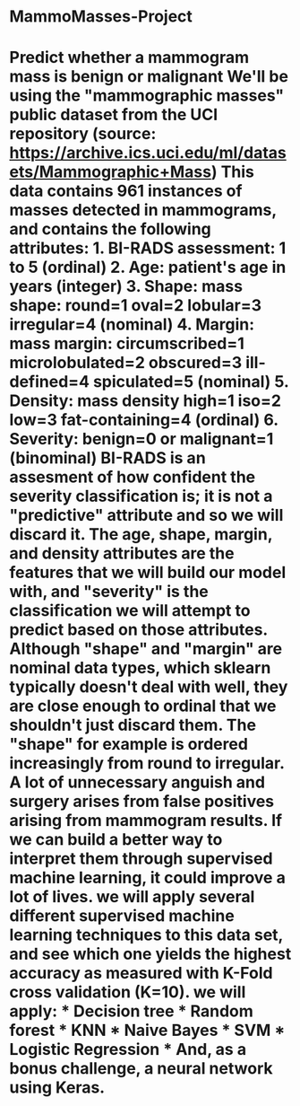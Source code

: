 # MammoMasses-Project
# Predict whether a mammogram mass is benign or malignant  We'll be using the "mammographic masses" public dataset from the UCI repository (source: https://archive.ics.uci.edu/ml/datasets/Mammographic+Mass)  This data contains 961 instances of masses detected in mammograms, and contains the following attributes:      1. BI-RADS assessment: 1 to 5 (ordinal)      2. Age: patient's age in years (integer)    3. Shape: mass shape: round=1 oval=2 lobular=3 irregular=4 (nominal)    4. Margin: mass margin: circumscribed=1 microlobulated=2 obscured=3 ill-defined=4 spiculated=5 (nominal)    5. Density: mass density high=1 iso=2 low=3 fat-containing=4 (ordinal)    6. Severity: benign=0 or malignant=1 (binominal)     BI-RADS is an assesment of how confident the severity classification is; it is not a "predictive" attribute and so we will discard it. The age, shape, margin, and density attributes are the features that we will build our model with, and "severity" is the classification we will attempt to predict based on those attributes.  Although "shape" and "margin" are nominal data types, which sklearn typically doesn't deal with well, they are close enough to ordinal that we shouldn't just discard them. The "shape" for example is ordered increasingly from round to irregular.  A lot of unnecessary anguish and surgery arises from false positives arising from mammogram results. If we can build a better way to interpret them through supervised machine learning, it could improve a lot of lives.  we will apply several different supervised machine learning techniques to this data set, and see which one yields the highest accuracy as measured with K-Fold cross validation (K=10). we will apply:  * Decision tree * Random forest * KNN * Naive Bayes * SVM * Logistic Regression * And, as a bonus challenge, a neural network using Keras.

